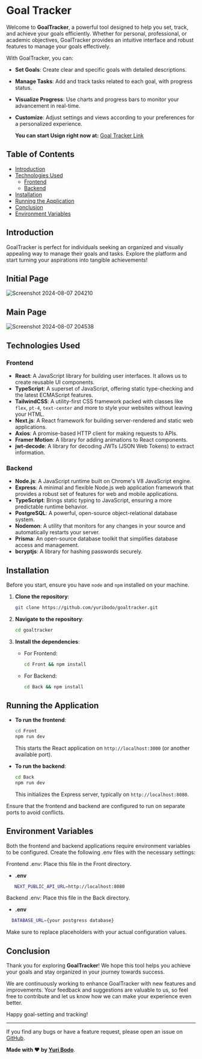 # Goal Tracker

Welcome to **GoalTracker**, a powerful tool designed to help you set, track, and achieve your goals efficiently. Whether for personal, professional, or academic objectives, GoalTracker provides an intuitive interface and robust features to manage your goals effectively.

With GoalTracker, you can:
- **Set Goals**: Create clear and specific goals with detailed descriptions.
- **Manage Tasks**: Add and track tasks related to each goal, with progress status.
- **Visualize Progress**: Use charts and progress bars to monitor your advancement in real-time.
- **Customize**: Adjust settings and views according to your preferences for a personalized experience.

  **You can start Usign right now at:** [Goal Tracker Link](https://goaltracker-xi.vercel.app/)

## Table of Contents

- [Introduction](#introduction)
- [Technologies Used](#technologies-used)
  - [Frontend](#frontend)
  - [Backend](#backend)
- [Installation](#installation)
- [Running the Application](#running-the-application)
- [Conclusion](#conclusion)
- [Environment Variables](#environment-variables)

## Introduction

GoalTracker is perfect for individuals seeking an organized and visually appealing way to manage their goals and tasks. Explore the platform and start turning your aspirations into tangible achievements!

## Initial Page
![Screenshot 2024-08-07 204210](https://github.com/user-attachments/assets/958d15ad-9cff-460a-ba4c-4b092288b52e)

## Main Page
![Screenshot 2024-08-07 204538](https://github.com/user-attachments/assets/9e01d395-8205-44c4-9b7d-2f63a1dfcc97)


## Technologies Used

### Frontend

- **React**: A JavaScript library for building user interfaces. It allows us to create reusable UI components.
- **TypeScript**: A superset of JavaScript, offering static type-checking and the latest ECMAScript features.
- **TailwindCSS**: A utility-first CSS framework packed with classes like `flex`, `pt-4`, `text-center` and more to style your websites without leaving your HTML.
- **Next.js**: A React framework for building server-rendered and static web applications.
- **Axios**: A promise-based HTTP client for making requests to APIs.
- **Framer Motion**: A library for adding animations to React components.
- **jwt-decode**: A library for decoding JWTs (JSON Web Tokens) to extract information.

### Backend

- **Node.js**: A JavaScript runtime built on Chrome's V8 JavaScript engine.
- **Express**: A minimal and flexible Node.js web application framework that provides a robust set of features for web and mobile applications.
- **TypeScript**: Brings static typing to JavaScript, ensuring a more predictable runtime behavior.
- **PostgreSQL**: A powerful, open-source object-relational database system.
- **Nodemon**: A utility that monitors for any changes in your source and automatically restarts your server.
- **Prisma**: An open-source database toolkit that simplifies database access and management.
- **bcryptjs**: A library for hashing passwords securely.


## Installation

Before you start, ensure you have `node` and `npm` installed on your machine. 

1. **Clone the repository**:
   
   ```bash
   git clone https://github.com/yuribodo/goaltracker.git
   ```

2. **Navigate to the repository**:

   ```bash
   cd goaltracker
   ```

3. **Install the dependencies**:

   - For Frontend:
   
     ```bash
     cd Front && npm install
     ```

   - For Backend:

     ```bash
     cd Back && npm install
     ```

## Running the Application

- **To run the frontend**:

  ```bash
  cd Front
  npm run dev
  ```

  This starts the React application on `http://localhost:3000` (or another available port).

- **To run the backend**:

  ```bash
  cd Back
  npm run dev
  ```

  This initializes the Express server, typically on `http://localhost:8080`.

Ensure that the frontend and backend are configured to run on separate ports to avoid conflicts.

## Environment Variables

Both the frontend and backend applications require environment variables to be configured. Create the following .env files with the necessary settings:

Frontend .env: Place this file in the Front directory.

- **.env**
```bash
   NEXT_PUBLIC_API_URL=http://localhost:8080
  ```

Backend .env: Place this file in the Back directory.

- **.env**
 ```bash
   DATABASE_URL={your postgress database}
  ```


Make sure to replace placeholders with your actual configuration values.

## Conclusion

Thank you for exploring **GoalTracker**! We hope this tool helps you achieve your goals and stay organized in your journey towards success. 

We are continuously working to enhance GoalTracker with new features and improvements. Your feedback and suggestions are valuable to us, so feel free to contribute and let us know how we can make your experience even better.

Happy goal-setting and tracking!

---

If you find any bugs or have a feature request, please open an issue on [GitHub](https://github.com/yuribodo/goaltracker/issues).

**Made with ❤️ by [Yuri Bodo](https://github.com/yuribodo)**.
